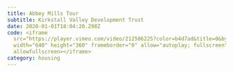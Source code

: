 ```yaml
---
title: Abbey Mills Tour
subtitle: Kirkstall Valley Development Trust
date: 2020-01-01T18:04:20.298Z
code: <iframe
  src="https://player.vimeo.com/video/212506225?color=b4d7ad&title=0&byline=0&portrait=0"
  width="640" height="360" frameborder="0" allow="autoplay; fullscreen"
  allowfullscreen></iframe>
category: housing
---
```

